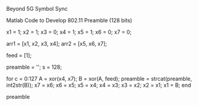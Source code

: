 Beyond 5G Symbol Sync


Matlab Code to Develop 802.11 Preamble (128 bits)

x1 = 1;
x2 = 1;
x3 = 0;
x4 = 1;
x5 = 1;
x6 = 0;
x7 = 0;

arr1 = [x1, x2, x3, x4];
arr2 = [x5, x6, x7];

feed = [1];

preamble = '';
s = 128;

for c = 0:127
    A = xor(x4, x7);
    B = xor(A, feed);
    preamble = strcat(preamble, int2str(B));
    x7 = x6;
    x6 = x5;
    x5 = x4;
    x4 = x3;
    x3 = x2;
    x2 = x1;
    x1 = B;
end


preamble